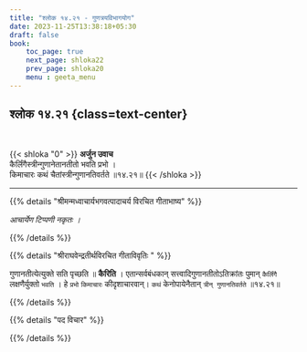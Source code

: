 ```yaml
---
title: "श्लोक १४.२१ - गुणत्रयविभागयोग"
date: 2023-11-25T13:38:18+05:30
draft: false
book:
    toc_page: true
    next_page: shloka22
    prev_page: shloka20
    menu : geeta_menu
---
```




## श्लोक १४.२१ {class=text-center}

<br/>

{{< shloka  "0"  >}}
**अर्जुन उवाच**   
कैर्लिंगैस्त्रीन्गुणानेतानतीतो भवति प्रभो ।   
किमाचारः कथं चैतांस्त्रीन्गुणानतिवर्तते ॥१४.२१॥
{{< /shloka >}}

---


{{% details "श्रीमन्मध्वाचार्यभगवत्पादाचर्य विरचित  गीताभाष्य" %}}

*आचार्येण टिप्पणी नकृतः ।*

{{% /details %}}



{{% details "श्रीराघवेन्द्रतीर्थविरचित गीताविवृतिः " %}}

गुणानतीत्येत्युक्ते सति पृच्छति ॥ **कैरिति** । 
एतान्सर्वबंधकान्‌ सत्त्वादिगुणानतीतोऽतिक्रांतः 
पुमान् `कैर्लिंगै` लक्षणैर्युक्तो `भवति` । हे `प्रभो`
`किमाचारः` कीदृशाचारवान्‌। `कथं` केनोपायेनैतान्‌ 
`त्रीन्‌ गुणानतिवर्तते` ॥१४.२१॥

{{% /details %}}



{{% details "पद विचार" %}}


{{% /details %}}

